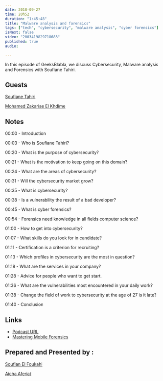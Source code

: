 ```yaml
---
date: 2018-09-27
time: 20h52
duration: "1:45:48"
title: "Malware analysis and forensics"
tags: ["tech", "cybersecurity", "malware analysis", "cyber forensics"]
isNext: false
video: "2003419829718683"
published: true
audio:

---
```


In this episode of GeeksBlabla, we discuss Cybersecurity, Malware analysis and Forensics with Soufiane Tahiri.

## Guests

[Soufiane Tahiri](https://www.facebook.com/#)

[Mohamed Zakariae El Khdime](https://www.facebook.com/infom2z)

## Notes

00:00 - Introduction

00:03 - Who is Soufiane Tahiri?

00:20 - What is the purpose of cybersecurity?

00:21 - What is the motivation to keep going on this domain?

00:24 - What are the areas of cybersecurity?

00:31 - Will the cybersecurity market grow?

00:35 - What is cybersecurity?

00:38 - Is a vulnerability the result of a bad developer?

00:45 - What is cyber forensics?

00:54 - Forensics need knowledge in all fields computer science?

01:00 - How to get into cybersecurity?

01:07 - What skills do you look for in candidate?

01:11 - Certification is a criterion for recruiting?

01:13 - Which profiles in cybersecurity are the most in question?

01:18 - What are the services in your company?

01:28 - Advice for people who want to get start.

01:36 - What are the vulnerabilities most encountered in your daily work?

01:38 - Change the field of work to cybersecurity at the age of 27 is it late?

01:40 - Conclusion

## Links

- [Podcast URL](https://www.facebook.com/sfoukahi/videos/2003419829718683/)
- [Mastering Mobile Forensics](https://www.amazon.com/Mastering-Mobile-Forensics-Soufiane-Tahiri-ebook/dp/B01DT4D5OG)

## Prepared and Presented by :

[Soufian El Foukahi](https://twitter.com/souffanda/)

[Aicha Aferiat](https://www.facebook.com/#)

